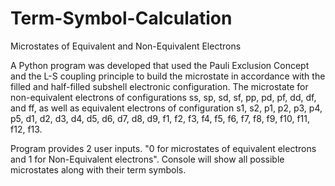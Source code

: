 # Term-Symbol-Calculation
Microstates of Equivalent and Non-Equivalent Electrons

A Python program was developed that used the Pauli Exclusion Concept and the L-S coupling principle to build the microstate in accordance with the filled and half-filled subshell electronic configuration. The microstate for non-equivalent electrons of configurations ss, sp, sd, sf, pp, pd, pf, dd, df, and ff, as well as equivalent electrons of configuration s1, s2, p1, p2, p3, p4, p5, d1, d2, d3, d4, d5, d6, d7, d8, d9, f1, f2, f3, f4, f5, f6, f7, f8, f9, f10, f11, f12, f13.

Program provides 2 user inputs. "0 for microstates of equivalent electrons and 1 for Non-Equivalent electrons".
Console will show all possible microstates along with their term symbols.
